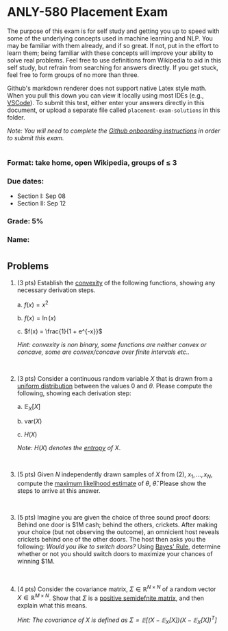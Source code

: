 # ANLY-580 Placement Exam

The purpose of this exam is for self study and getting you up to speed with some of the underlying concepts used in machine learning and NLP. You may be familiar with them already, and if so great. If not, put in the effort to learn them; being familiar with these concepts will improve your ability to solve real problems. Feel free to use definitions from Wikipedia to aid in this self study, but refrain from searching for answers directly. If you get stuck, feel free to form groups of no more than three.

Github's markdown renderer does not support native Latex style math. When you pull this down you can view it locally using most IDEs (e.g., [VSCode](https://code.visualstudio.com/)). To submit this test, either enter your answers directly in this document, or upload a separate file called `placement-exam-solutions` in this folder. 

*Note: You will need to complete the [Github onboarding instructions](https://github.com/chrislarson1/GU-ANLY-580-FALL-2021/blob/main/github-setup.md) in order to submit this exam.*

#
### Format: take home, open Wikipedia, groups of $\leq$ 3

### Due dates: 
 - Section I: Sep 08
 - Section II: Sep 12

### Grade: 5%

### Name:

#
## Problems

1. (3 pts) Establish the [convexity](https://en.wikipedia.org/wiki/Convex_function) of the following functions, showing any necessary derivation steps.

    a. $f(x) = x^{2}$ 

    b. $f(x) = \ln(x)$

    c. $f(x) = \frac{1}{1 + e^{-x}}$

    *Hint: convexity is non binary, some functions are neither convex or concave, some are convex/concave over finite intervals etc..* 

<br>

2. (3 pts) Consider a continuous random variable $X$ that is drawn from a [uniform distribution](https://en.wikipedia.org/wiki/Continuous_uniform_distribution) between the values $0$ and $\theta$. Please compute the following, showing each derivation step:

    a. $\mathbb{E}_{X}[X]$

    b. $\text{var}(X)$ 

    c. $H(X)$

    *Note:* $H(X)$ *denotes the [entropy](https://en.wikipedia.org/wiki/Entropy_(information_theory)) of* $X$. 

<br>

3. (5 pts) Given $N$ independently drawn samples of $X$ from (2), $x_{1}, ..., x_{N}$, compute the [maximum likelihood estimate](https://en.wikipedia.org/wiki/Maximum_likelihood_estimation) of $\theta$, $\hat{\theta}$. Please show the steps to arrive at this answer.

<br>

3. (5 pts) Imagine you are given the choice of three sound proof doors: Behind one door is $1M cash; behind the others, crickets. After making your choice (but not observing the outcome), an omnicient host reveals crickets behind one of the other doors. The host then asks you the following: *Would you like to switch doors?* Using [Bayes' Rule](https://en.wikipedia.org/wiki/Bayes%27_theorem), determine whether or not you should switch doors to maximize your chances of winning $1M.

<br>

4. (4 pts) Consider the covariance matrix, $\Sigma \in \mathbb{R}^{N \times N}$ of a random vector $X \in \mathbb{R}^{M \times N}$. Show that $\Sigma$ is a [positive semidefnite matrix](https://en.wikipedia.org/wiki/Definite_matrix), and then explain what this means.

    *Hint: The covariance of $X$ is defined as $\Sigma = \mathbb{E}\big[ \big( X - \mathbb{E}_{X}[X] \big)\big( X - \mathbb{E}_{X}[X] \big)^{T} \big]$*